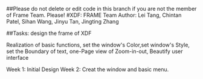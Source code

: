 ##Please do not delete or edit code in this branch if you are not the member of Frame Team. Please!
#XDF: FRAME Team
Author: Lei Tang, Chintan Patel, Sihan Wang, Jinyu Tan, Jingting Zhang

##Tasks: design the frame of XDF

Realization of basic functions, set the window's Color,set window's Style, set the Boundary of text, one-Page view of Zoom-in-out, Beautify user interface

Week 1: Initial Design
Week 2: Creat the window and basic menu. 
